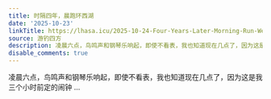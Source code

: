 ```yaml
---
title: 时隔四年，晨跑环西湖
date: '2025-10-23'
linkTitle: https://lhasa.icu/2025-10-24-Four-Years-Later-Morning-Run-West-Lake/
source: 游钓四方
description: 凌晨六点，鸟鸣声和钢琴乐响起，即使不看表，我也知道现在几点了，因为这是我三个小时前定的闹钟 ...
disable_comments: true
---
```

凌晨六点，鸟鸣声和钢琴乐响起，即使不看表，我也知道现在几点了，因为这是我三个小时前定的闹钟 ...